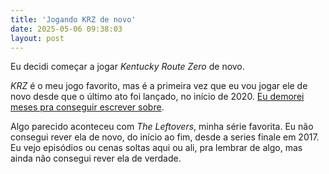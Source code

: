```yaml
---
title: 'Jogando KRZ de novo'
date: 2025-05-06 09:38:03
layout: post
---
```

Eu decidi começar a jogar _Kentucky Route Zero_ de novo.

_KRZ_ é o meu jogo favorito, mas é a primeira vez que eu vou jogar ele de novo desde que o último ato foi lançado, no início de 2020. [Eu demorei meses pra conseguir escrever sobre](https://paomortadela.com.br/2020/10/kentucky-route-zero/).

Algo parecido aconteceu com _The Leftovers_, minha série favorita. Eu não consegui rever ela de novo, do início ao fim, desde a series finale em 2017. Eu vejo episódios ou cenas soltas aqui ou ali, pra lembrar de algo, mas ainda não consegui rever ela de verdade.